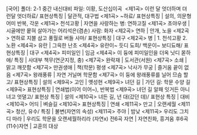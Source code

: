 [국어]
폴더: 2-1 중간 내신대비
파일: 이황, 도산십이곡
​
<제1곡> 이런 달 엇더하며 뎌런달 엇더하료/ 표현상특징		| 달관적, 대구법
<제1곡> ​~하료/ 표현상특징		| 설의, 의문형어미 반복, 각운
<제1곡> ​천석고황		| 자연을 사랑하는 병: 연하고질
<제1곡> 초야우생		| 시골에만 뭍혀 살아가는 어리석은(겸손) 사람: 화자
<제2곡> 연하		| 안개, 노을
<제2곡> 연하로 지블 삼고 풍월로 버들 사마/ 표현상특징		| 대구
<제2곡> 병		| 1. 천석고황 2. 노환
<제4곡> 유란		| 그윽한 난초
<제4곡> 유란이~ 듯디 됴희/ 백운이~ 보디됴해/ 표현상특징		| 대구
<제4곡> 피미일인		| 임금
<제4곡> 이 듕에 피미일인을 더옥 닛디 몯하애/ 특징		| 사대부 책무(연군지정, 충)
<제7곡> 완락재		| 도서관(서원)
<제7곡> 소쇄		| 맑고 깨끗함
<제7곡> 만권생애		| 책(학문) 평생
<제7곡> 낙사가 무궁		| 즐거움 끝이 없음
<제7곡> 왕래풍류		| 자연 거닐며 학문함
<제7곡> 이 듕에 왕래풍류를 닐어 므슴 할고/ 표현상특징		| 설의
<제9곡> 고인		| 옛성현
<제9곡> 녀던 길		| 가던 길: 학문 수양 길
<제9곡> 표현상특징		| 연쇄법(이어 이어~), 반복법
<제9곡> 녀던 길 알패 잇거든 아니 녀고 엇뎔고/ 표현상 특징		| 설의
<제10곡> 녀든 길, 년 대(갔던 데)/ 표현상 특징		| 대비
<제10곡> 어듸		| 벼슬길
<제10곡> 표현상특징		| 연쇄
<제11곡> 만고		| 오랜세월
<제11곡> 청산, 유수/ 특징		| 불변(자연의 속성)
<제11곡> 주야		| 밤낮
<제11곡> 우리도 그치디 마라		| 우리도 학문을 오랜세월하리라 (자연x)
전6곡 자연		| 자연친화, 흥겨움
후6곡 (11수)자연		| 교훈의 대상
​
